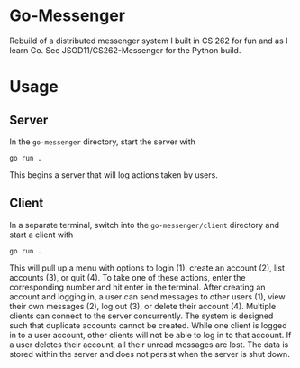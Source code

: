 # Go-Messenger

Rebuild of a distributed messenger system I built in CS 262 for fun and as I learn Go. See JSOD11/CS262-Messenger for the Python build.

# Usage

## Server
In the `go-messenger` directory, start the server with
```
go run .
```
This begins a server that will log actions taken by users.

## Client
In a separate terminal, switch into the `go-messenger/client` directory and start a client with
```
go run .
```
This will pull up a menu with options to login (1), create an account (2), list accounts (3), or quit (4). To take one of these actions, enter the corresponding number and hit enter in the terminal. After creating an account and logging in, a user can send messages to other users (1), view their own messages (2), log out (3), or delete their account (4). Multiple clients can connect to the server concurrently. The system is designed such that duplicate accounts cannot be created. While one client is logged in to a user account, other clients will not be able to log in to that account. If a user deletes their account, all their unread messages are lost. The data is stored within the server and does not persist when the server is shut down.
